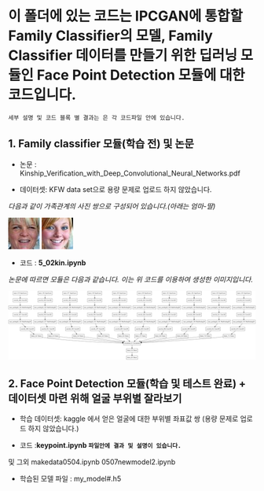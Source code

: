 # 이 폴더에 있는 코드는 IPCGAN에 통합할 Family Classifier의 모델, Family Classifier 데이터를 만들기 위한 딥러닝 모듈인 Face Point Detection 모듈에 대한 코드입니다.

`세부 설명 및 코드 블록 별 결과는 은 각 코드파일 안에 있습니다.`

## 1. Family classifier 모듈(학습 전) 및 논문 

- 논문 : Kinship_Verification_with_Deep_Convolutional_Neural_Networks.pdf


- 데이터셋: KFW data set으로 용량 문제로 업로드 하지 않았습니다.


*다음과 같이 가족관계의 사진 쌍으로 구성되어 있습니다.(아래는 엄마-딸)*


![md_001_1](./md_001_1.jpg)  ![md_001_2](./md_001_2.jpg)

- 코드 : **5_02kin.ipynb**



*논문에 따르면 모듈은 다음과 같습니다. 이는 위 코드를 이용하여 생성한 이미지입니다.*



![Kinshipmodel](./Kinshipmodel.png)



## 2.  Face Point Detection 모듈(학습 및 테스트 완료) + 데이터셋 마련 위해 얼굴 부위별 잘라보기  

- 학습 데이터셋: kaggle 에서 얻은 얼굴에 대한 부위별 좌표값 쌍 (용량 문제로 업로드 하지 않았습니다.)

- 코드 :**keypoint.ipynb `파일안에 결과 및 설명이 있습니다.`**

및 그외 
makedata0504.ipynb
0507newmodel2.ipynb


- 학습된 모델 파일 : my_model#.h5






